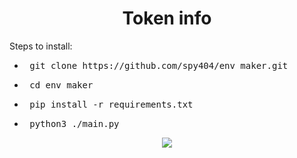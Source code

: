 <h1 align="center">
  Token info
</h1>

Steps to install:
- <pre> git clone https://github.com/spy404/env_maker.git </pre>
- <pre> cd env_maker </pre>
- <pre> pip install -r requirements.txt </pre>
- <pre> python3 ./main.py </pre>

<div align="center">
  <a href="https://github.com/spy404/">
    <img src="http://ForTheBadge.com/images/badges/made-with-python.svg" />
  </a>
</div>
